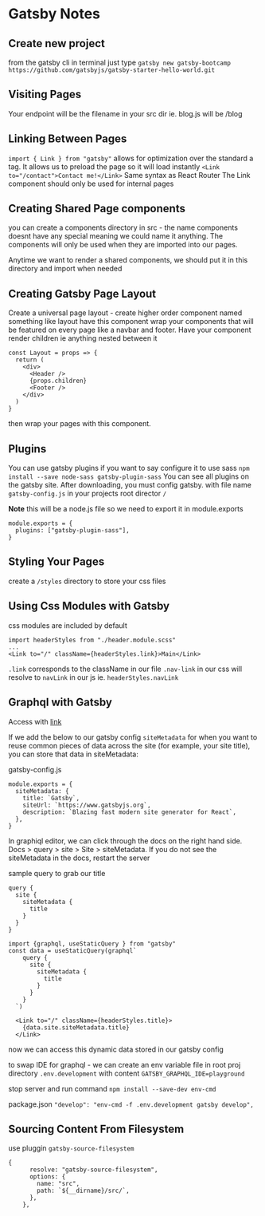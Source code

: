 # Gatsby Notes

## Create new project

from the gatsby cli in terminal just type `gatsby new gatsby-bootcamp https://github.com/gatsbyjs/gatsby-starter-hello-world.git`

## Visiting Pages

Your endpoint will be the filename in your src dir ie. blog.js will be /blog

## Linking Between Pages

`import { Link } from "gatsby"` allows for optimization over the standard a tag.
It allows us to preload the page so it will load instantly
`<Link to="/contact">Contact me!</Link>` Same syntax as React Router
The Link component should only be used for internal pages

## Creating Shared Page components

you can create a components directory in src - the name components doesnt have any special meaning
we could name it anything. The components will only be used when they are imported into our pages.

Anytime we want to render a shared components, we should put it in this directory and import when needed

## Creating Gatsby Page Layout

Create a universal page layout - create higher order component named something like layout
have this component wrap your components that will be featured on every page like
a navbar and footer. Have your component render children ie anything nested between it

```
const Layout = props => {
  return (
    <div>
      <Header />
      {props.children}
      <Footer />
    </div>
  )
}
```

then wrap your pages with this component.

## Plugins

You can use gatsby plugins if you want to say configure it to use sass
`npm install --save node-sass gatsby-plugin-sass`
You can see all plugins on the gatsby site. After downloading, you must config gatsby.
with file name `gatsby-config.js` in your projects root director `/`

**Note** this will be a node.js file so we need to export it in module.exports

```
module.exports = {
  plugins: ["gatsby-plugin-sass"],
}
```

## Styling Your Pages

create a `/styles` directory to store your css files

## Using Css Modules with Gatsby

css modules are included by default

```
import headerStyles from "./header.module.scss"
...
<Link to="/" className={headerStyles.link}>Main</Link>
```

`.link` corresponds to the className in our file
`.nav-link` in our css will resolve to `navLink` in our js ie. `headerStyles.navLink`

## Graphql with Gatsby

Access with [link](http://localhost:8000/___graphql)

If we add the below to our gatsby config
`siteMetadata` for when you want to reuse common pieces of data across the site (for example, your site title), you can store that data in siteMetadata:

gatsby-config.js

```
module.exports = {
  siteMetadata: {
    title: `Gatsby`,
    siteUrl: `https://www.gatsbyjs.org`,
    description: `Blazing fast modern site generator for React`,
  },
}
```

In graphiql editor, we can click through the docs on the right hand side. Docs > query > site > Site > siteMetadata. If you do not see the siteMetadata in the docs, restart the server

sample query to grab our title

```
query {
  site {
    siteMetadata {
      title
    }
  }
}
```

```
import {graphql, useStaticQuery } from "gatsby"
const data = useStaticQuery(graphql`
    query {
      site {
        siteMetadata {
          title
        }
      }
    }
  `)

  <Link to="/" className={headerStyles.title}>
    {data.site.siteMetadata.title}
  </Link>
```

now we can access this dynamic data stored in our gatsby config

to swap IDE for graphql - we can create an env variable
file in root proj directory `.env.development` with content
`GATSBY_GRAPHQL_IDE=playground`

stop server and run command `npm install --save-dev env-cmd`

package.json
`"develop": "env-cmd -f .env.development gatsby develop",`

## Sourcing Content From Filesystem

use pluggin `gatsby-source-filesystem`

```
{
      resolve: "gatsby-source-filesystem",
      options: {
        name: "src",
        path: `${__dirname}/src/`,
      },
    },
```
